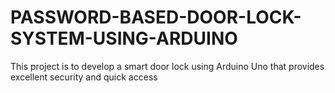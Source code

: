 # PASSWORD-BASED-DOOR-LOCK-SYSTEM-USING-ARDUINO
This project is to develop a smart door lock using Arduino Uno that provides excellent security and quick access
